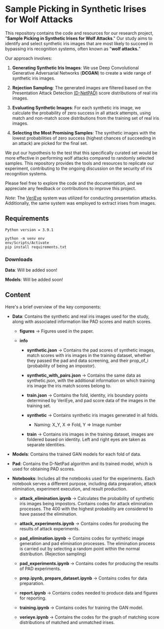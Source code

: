 # Sample Picking in Synthetic Irises for Wolf Attacks

This repository contains the code and resources for our research project, "**Sample Picking in Synthetic Irises for Wolf Attacks**." Our study aims to identify and select synthetic iris images that are most likely to succeed in bypassing iris recognition systems, often known as "**wolf attacks.**"

Our approach involves:

1. **Generating Synthetic Iris Images**: We use Deep Convolutional Generative Adversarial Networks (**DCGAN**) to create a wide range of synthetic iris images.

2. **Rejection Sampling**: The generated images are filtered based on the Presentation Attack Detection [(D-NetPAD)](https://github.com/iPRoBe-lab/D-NetPAD) score distributions of real iris images.

3. **Evaluating Synthetic Images**: For each synthetic iris image, we calculate the probability of zero success in all attack attempts, using match and non-match score distributions from the training set of real iris images.

4. **Selecting the Most Promising Samples**: The synthetic images with the lowest probabilities of zero success (highest chances of succeeding in an attack) are picked for the final set.

We put our hypothesis to the test that this specifically curated set would be more effective in performing wolf attacks compared to randomly selected samples. This repository provides the tools and resources to replicate our experiment, contributing to the ongoing discussion on the security of iris recognition systems.

Please feel free to explore the code and the documentation, and we appreciate any feedback or contributions to improve this project.

*Note*: The [VeriEye] system was utilized for conducting presentation attacks. Additionally, the same system was employed to extract irises from images.

## Requirements

`Python version = 3.9.1`

```shell
python -m venv env
env/Scripts/Activate
pip install requirements.txt
```

### Downloads
**Data**: Will be added soon!<!-- [Click here]() to download data. -->

**Models**: Will be added soon!<!-- [Click here]() to download models. -->


## Content

Here's a brief overview of the key components:

- **Data**: Contains the synthetic and real iris images used for the study, along with associated information like PAD scores and match scores.
    - __figures__ -> Figures used in the paper.

    - __info__
        - __synthetic.json__ -> Contains the pad scores of synthetic images, match scores with iris images in the training dataset, whether they passed the pad and data screening, and their prop_of_i (probability of being an impostor).
        - __synthetic_with_pairs.json__ -> Contains the same data as synthetic.json, with the additional information on which training iris image the iris match scores belong to.
        - __train.json__ -> Contains the fold, identity, iris boundary points determined by VeriEye, and pad score data of the images in the training set.

        - __synthetic__ -> Contains synthetic iris images generated in all folds.
            - Naming: X_Y, X => Fold, Y => Image number

        - __train__ -> Contains iris images in the training dataset, images are foldered based on identity. Left and right eyes are taken as separate identities.

- **Models**: Contains the trained GAN models for each fold of data.
- **Pad**: Contains the D-NetPad algorithm and its trained model, which is used for obtaining PAD scores.
- **Notebooks**: Includes all the notebooks used for the experiments. Each notebook serves a different purpose, including data preparation, attack elimination, experiment execution, and result production.

    - __attack_elimination.ipynb__ -> Calculates the probability of synthetic iris images being impostors. Contains codes for attack elimination processes. The 400 with the highest probability are considered to have passed the elimination.

    - __attack_experiments.ipynb__ -> Contains codes for producing the results of attack experiments.

    - __pad_elimination.ipynb__ -> Contains codes for synthetic image generation and pad elimination processes. The elimination process is carried out by selecting a random point within the normal distribution. (Rejection sampling)

    - __pad_experiments.ipynb__ -> Contains codes for producing the results of PAD experiments.

    - __prep.ipynb, prepare_dataset.ipynb__ -> Contains codes for data preparation.

    - __report.ipynb__ -> Contains codes needed to produce data and figures for reporting.

    - __training.ipynb__ -> Contains codes for training the GAN model.

    - __verieye.ipynb__ -> Contains the codes for the graph of matching score distributions of matched and unmatched irises.

[VeriEye]: https://www.neurotechnology.com/verieye.html